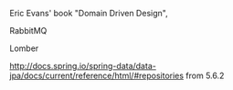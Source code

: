 Eric Evans' book "Domain Driven Design",

RabbitMQ

Lomber

http://docs.spring.io/spring-data/data-jpa/docs/current/reference/html/#repositories from 5.6.2